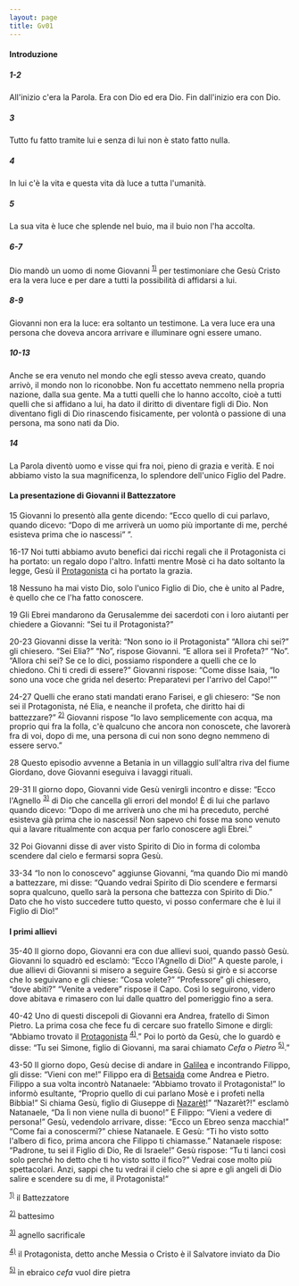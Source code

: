 ```yaml
---
layout: page
title: Gv01
---
```


#### Introduzione

##### 1-2
 All'inizio c'era la Parola. Era con Dio ed era Dio. Fin dall'inizio era con Dio.

##### 3
Tutto fu fatto tramite lui e senza di lui non è stato fatto nulla.

##### 4
In lui c'è la vita e questa vita dà luce a tutta l'umanità.

##### 5
La sua vita è luce che splende nel buio, ma il buio non l'ha accolta.

##### 6-7
Dio mandò un uomo di nome Giovanni <sup><a href="#fn__1" id="fnt__1" class="fn_top">1)</a></sup> per testimoniare che Gesù Cristo era la vera luce e per dare a tutti la possibilità di affidarsi a lui.

##### 8-9
Giovanni non era la luce: era soltanto un testimone. La vera luce era una persona che doveva ancora arrivare e illuminare ogni essere umano.

##### 10-13
Anche se era venuto nel mondo che egli stesso aveva creato, quando arrivò, il mondo non lo riconobbe. Non fu accettato nemmeno nella propria nazione, dalla sua gente. Ma a tutti quelli che lo hanno accolto, cioè a tutti quelli che si affidano a lui, ha dato il diritto di diventare figli di Dio. Non diventano figli di Dio rinascendo fisicamente, per volontà o passione di una persona, ma sono nati da Dio.

##### 14
La Parola diventò uomo e visse qui fra noi, pieno di grazia e verità. E noi abbiamo visto la sua magnificenza, lo splendore dell'unico Figlio del Padre.

#### La presentazione di Giovanni il Battezzatore

15 Giovanni lo presentò alla gente dicendo: “Ecco quello di cui parlavo, quando dicevo: “Dopo di me arriverà un uomo più importante di me, perché esisteva prima che io nascessi” ”.

16-17 Noi tutti abbiamo avuto benefici dai ricchi regali che il Protagonista ci ha portato: un regalo dopo l'altro. Infatti mentre Mosè ci ha dato soltanto la legge, Gesù il <a href="http://www.pachialu.it/doku/doku.php?id=g_protagonista" class="wikilink2" title="g_protagonista">Protagonista</a> ci ha portato la grazia.

18 Nessuno ha mai visto Dio, solo l'unico Figlio di Dio, che è unito al Padre, è quello che ce l'ha fatto conoscere.

19 Gli Ebrei mandarono da Gerusalemme dei sacerdoti con i loro aiutanti per chiedere a Giovanni: “Sei tu il Protagonista?”

20-23 Giovanni disse la verità: “Non sono io il Protagonista” “Allora chi sei?” gli chiesero. “Sei Elia?” “No”, rispose Giovanni. “E allora sei il Profeta?” “No”. “Allora chi sei? Se ce lo dici, possiamo rispondere a quelli che ce lo chiedono. Chi ti credi di essere?” Giovanni rispose: “Come disse Isaia, “Io sono una voce che grida nel deserto: Preparatevi per l'arrivo del Capo!””

24-27 Quelli che erano stati mandati erano Farisei, e gli chiesero: “Se non sei il Protagonista, né Elia, e neanche il profeta, che diritto hai di battezzare?” <sup><a href="#fn__2" id="fnt__2" class="fn_top">2)</a></sup> Giovanni rispose “Io lavo semplicemente con acqua, ma proprio qui fra la folla, c'è qualcuno che ancora non conoscete, che lavorerà fra di voi, dopo di me, una persona di cui non sono degno nemmeno di essere servo.”

28 Questo episodio avvenne a Betania in un villaggio sull'altra riva del fiume Giordano, dove Giovanni eseguiva i lavaggi rituali.

29-31 Il giorno dopo, Giovanni vide Gesù venirgli incontro e disse: “Ecco l'Agnello <sup><a href="#fn__3" id="fnt__3" class="fn_top">3)</a></sup> di Dio che cancella gli errori del mondo! È di lui che parlavo quando dicevo: “Dopo di me arriverà uno che mi ha preceduto, perché esisteva già prima che io nascessi! Non sapevo chi fosse ma sono venuto qui a lavare ritualmente con acqua per farlo conoscere agli Ebrei.”

32 Poi Giovanni disse di aver visto Spirito di Dio in forma di colomba scendere dal cielo e fermarsi sopra Gesù.

33-34 “Io non lo conoscevo” aggiunse Giovanni, “ma quando Dio mi mandò a battezzare, mi disse: “Quando vedrai Spirito di Dio scendere e fermarsi sopra qualcuno, quello sarà la persona che battezza con Spirito di Dio.” Dato che ho visto succedere tutto questo, vi posso confermare che è lui il Figlio di Dio!”

#### I primi allievi

35-40 Il giorno dopo, Giovanni era con due allievi suoi, quando passò Gesù. Giovanni lo squadrò ed esclamò: “Ecco l'Agnello di Dio!” A queste parole, i due allievi di Giovanni si misero a seguire Gesù. Gesù si girò e si accorse che lo seguivano e gli chiese: “Cosa volete?” “Professore” gli chiesero, “dove abiti?” “Venite a vedere” rispose il Capo. Così lo seguirono, videro dove abitava e rimasero con lui dalle quattro del pomeriggio fino a sera.

40-42 Uno di questi discepoli di Giovanni era Andrea, fratello di Simon Pietro. La prima cosa che fece fu di cercare suo fratello Simone e dirgli: “Abbiamo trovato il <a href="http://www.pachialu.it/doku/doku.php?id=g_protagonista" class="wikilink2" title="g_protagonista">Protagonista</a> <sup><a href="#fn__4" id="fnt__4" class="fn_top">4)</a></sup>.” Poi lo portò da Gesù, che lo guardò e disse: “Tu sei Simone, figlio di Giovanni, ma sarai chiamato *Cefa* o *Pietro* <sup><a href="#fn__5" id="fnt__5" class="fn_top">5)</a></sup>.”

43-50 Il giorno dopo, Gesù decise di andare in <a href="http://www.pachialu.it/doku/doku.php?id=p_galilea" class="wikilink2" title="p_galilea">Galilea</a> e incontrando Filippo, gli disse: “Vieni con me!” Filippo era di <a href="http://www.pachialu.it/doku/doku.php?id=betsaida" class="wikilink2" title="betsaida">Betsaida</a> come Andrea e Pietro. Filippo a sua volta incontrò Natanaele: “Abbiamo trovato il Protagonista!” lo informò esultante, “Proprio quello di cui parlano Mosè e i profeti nella Bibbia!” Si chiama Gesù, figlio di Giuseppe di <a href="http://www.pachialu.it/doku/doku.php?id=nazaret" class="wikilink2" title="nazaret">Nazarèt</a>!” “Nazarèt?!” esclamò Natanaele, “Da lì non viene nulla di buono!” E Filippo: “Vieni a vedere di persona!” Gesù, vedendolo arrivare, disse: “Ecco un Ebreo senza macchia!” “Come fai a conoscermi?” chiese Natanaele. E Gesù: “Ti ho visto sotto l'albero di fico, prima ancora che Filippo ti chiamasse.” Natanaele rispose: “Padrone, tu sei il Figlio di Dio, Re di Israele!” Gesù rispose: “Tu ti lanci così solo perché ho detto che ti ho visto sotto il fico?” Vedrai cose molto più spettacolari. Anzi, sappi che tu vedrai il cielo che si apre e gli angeli di Dio salire e scendere su di me, il Protagonista!“

<sup><a href="#fnt__1" id="fn__1" class="fn_bot">1)</a></sup> il Battezzatore

<sup><a href="#fnt__2" id="fn__2" class="fn_bot">2)</a></sup> battesimo

<sup><a href="#fnt__3" id="fn__3" class="fn_bot">3)</a></sup> agnello sacrificale

<sup><a href="#fnt__4" id="fn__4" class="fn_bot">4)</a></sup> il Protagonista, detto anche Messia o Cristo è il Salvatore inviato da Dio

<sup><a href="#fnt__5" id="fn__5" class="fn_bot">5)</a></sup> in ebraico *cefa* vuol dire pietra


